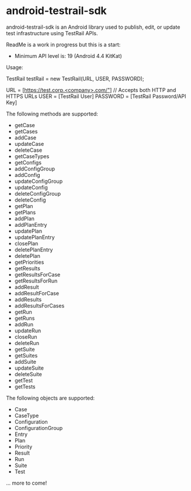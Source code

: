 # android-testrail-sdk
android-testrail-sdk is an Android library used to publish, edit, or update test infrastructure using TestRail APIs.

ReadMe is a work in progress but this is a start:

- Minimum API level is: 19 (Android 4.4 KitKat)

Usage:

TestRail testRail = new TestRail(URL, USER, PASSWORD);

URL = [https://test.corp.<company>.com/"] // Accepts both HTTP and HTTPS URLs
USER = [TestRail User]
PASSWORD = [TestRail Password/API Key]

The following methods are supported:

- getCase
- getCases
- addCase
- updateCase
- deleteCase
- getCaseTypes
- getConfigs
- addConfigGroup
- addConfig
- updateConfigGroup
- updateConfig
- deleteConfigGroup
- deleteConfig
- getPlan
- getPlans
- addPlan
- addPlanEntry
- updatePlan
- updatePlanEntry
- closePlan
- deletePlanEntry
- deletePlan
- getPriorities
- getResults
- getResultsForCase
- getResultsForRun
- addResult
- addResultForCase
- addResults
- addResultsForCases
- getRun
- getRuns
- addRun
- updateRun
- closeRun
- deleteRun
- getSuite
- getSuites
- addSuite
- updateSuite
- deleteSuite
- getTest
- getTests

The following objects are supported:

- Case
- CaseType
- Configuration
- ConfigurationGroup
- Entry
- Plan
- Priority
- Result
- Run
- Suite
- Test

... more to come!
